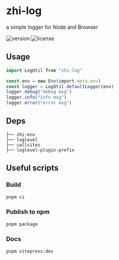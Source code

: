 # zhi-log

a simple logger for Node and Browser

![version](https://img.shields.io/github/release/terwer/zhi-log.svg?style=flat-square)
![license](https://img.shields.io/badge/license-MIT-blue.svg?style=popout-square)

## Usage

```ts
import LogUtil from "zhi-log"

const env = new Env(import.meta.env)
const logger = LogUtil.defaultLogger(env)
logger.debug("debug msg")
logger.info("info msg")
logger.error("error msg")
```

## Deps

```
├── zhi-env
├── loglevel
├── callsites
├── loglevel-plugin-prefix
```

## Useful scripts

### Build

```bash
pnpm ci
```

### Publish to npm

```bash
pnpm package
```

### Docs

```bash
pnpm vitepress:dev
```
